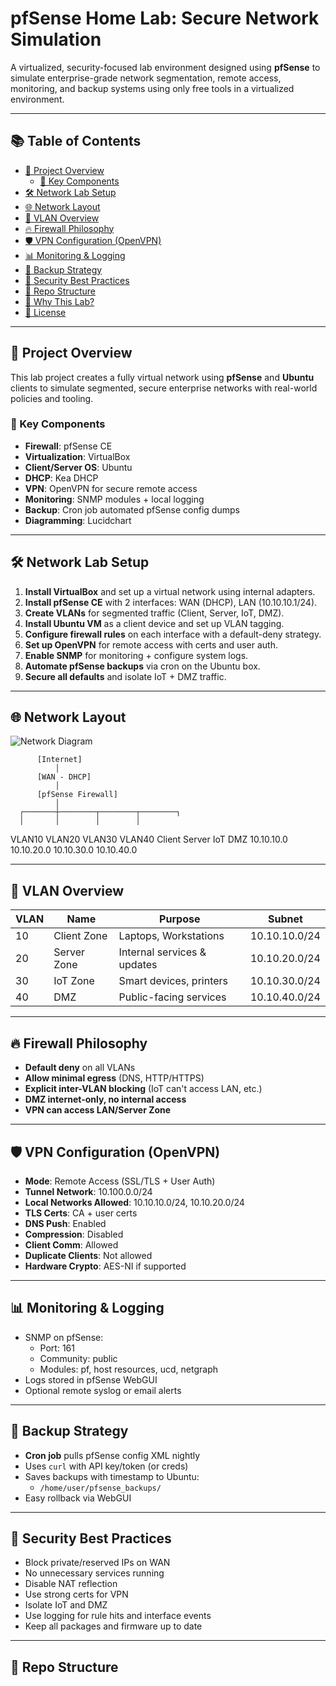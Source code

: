 # pfSense Home Lab: Secure Network Simulation

A virtualized, security-focused lab environment designed using **pfSense** to simulate enterprise-grade network segmentation, remote access, monitoring, and backup systems using only free tools in a virtualized environment.

---

## 📚 Table of Contents

- [🧰 Project Overview](#-project-overview)
  - [🔑 Key Components](#-key-components)
- [🛠️ Network Lab Setup](#️-network-lab-setup)
- [🌐 Network Layout](#-network-layout)
- [🧩 VLAN Overview](#-vlan-overview)
- [🔥 Firewall Philosophy](#-firewall-philosophy)
- [🛡️ VPN Configuration (OpenVPN)](#️-vpn-configuration-openvpn)
- [📊 Monitoring & Logging](#-monitoring--logging)
- [💾 Backup Strategy](#-backup-strategy)
- [🔐 Security Best Practices](#-security-best-practices)
- [📂 Repo Structure](#-repo-structure)
- [🔎 Why This Lab?](#-why-this-lab)
- [📝 License](#-license)

---

## 🧰 Project Overview

This lab project creates a fully virtual network using **pfSense** and **Ubuntu** clients to simulate segmented, secure enterprise networks with real-world policies and tooling.

### 🔑 Key Components

- **Firewall**: pfSense CE
- **Virtualization**: VirtualBox
- **Client/Server OS**: Ubuntu
- **DHCP**: Kea DHCP
- **VPN**: OpenVPN for secure remote access
- **Monitoring**: SNMP modules + local logging
- **Backup**: Cron job automated pfSense config dumps
- **Diagramming**: Lucidchart

---

## 🛠️ Network Lab Setup

1. **Install VirtualBox** and set up a virtual network using internal adapters.
2. **Install pfSense CE** with 2 interfaces: WAN (DHCP), LAN (10.10.10.1/24).
3. **Create VLANs** for segmented traffic (Client, Server, IoT, DMZ).
4. **Install Ubuntu VM** as a client device and set up VLAN tagging.
5. **Configure firewall rules** on each interface with a default-deny strategy.
6. **Set up OpenVPN** for remote access with certs and user auth.
7. **Enable SNMP** for monitoring + configure system logs.
8. **Automate pfSense backups** via cron on the Ubuntu box.
9. **Secure all defaults** and isolate IoT + DMZ traffic.

---

## 🌐 Network Layout
![Network Diagram](https://github.com/user-attachments/assets/c3a850a0-6082-4874-9cde-dad1f822edb9)

          [Internet]
              │
          [WAN - DHCP]
              │
          [pfSense Firewall]
              │
      ┌───────┼────────┬────────┬────────┐
      │       │        │        │
   VLAN10   VLAN20   VLAN30   VLAN40
   Client   Server    IoT      DMZ
10.10.10.0 10.10.20.0 10.10.30.0 10.10.40.0

---

## 🧩 VLAN Overview

| VLAN  | Name        | Purpose                      | Subnet         |
|-------|-------------|------------------------------|----------------|
| 10    | Client Zone | Laptops, Workstations        | 10.10.10.0/24  |
| 20    | Server Zone | Internal services & updates  | 10.10.20.0/24  |
| 30    | IoT Zone    | Smart devices, printers      | 10.10.30.0/24  |
| 40    | DMZ         | Public-facing services       | 10.10.40.0/24  |

---

## 🔥 Firewall Philosophy

- **Default deny** on all VLANs
- **Allow minimal egress** (DNS, HTTP/HTTPS)
- **Explicit inter-VLAN blocking** (IoT can't access LAN, etc.)
- **DMZ internet-only, no internal access**
- **VPN can access LAN/Server Zone**

---

## 🛡️ VPN Configuration (OpenVPN)

- **Mode**: Remote Access (SSL/TLS + User Auth)
- **Tunnel Network**: 10.100.0.0/24
- **Local Networks Allowed**: 10.10.10.0/24, 10.10.20.0/24
- **TLS Certs**: CA + user certs
- **DNS Push**: Enabled
- **Compression**: Disabled
- **Client Comm**: Allowed
- **Duplicate Clients**: Not allowed
- **Hardware Crypto**: AES-NI if supported

---

## 📊 Monitoring & Logging

- SNMP on pfSense:
  - Port: 161
  - Community: public
  - Modules: pf, host resources, ucd, netgraph
- Logs stored in pfSense WebGUI
- Optional remote syslog or email alerts

---

## 💾 Backup Strategy

- **Cron job** pulls pfSense config XML nightly
- Uses `curl` with API key/token (or creds)
- Saves backups with timestamp to Ubuntu:
  - `/home/user/pfsense_backups/`
- Easy rollback via WebGUI

---

## 🔐 Security Best Practices

- Block private/reserved IPs on WAN
- No unnecessary services running
- Disable NAT reflection
- Use strong certs for VPN
- Isolate IoT and DMZ
- Use logging for rule hits and interface events
- Keep all packages and firmware up to date

---

## 📂 Repo Structure


